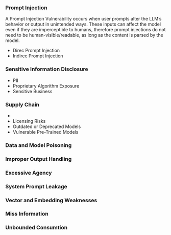 ### Prompt Injection

A Prompt Injection Vulnerability occurs when user prompts alter the LLM’s behavior or output in
unintended ways. These inputs can affect the model even if they are imperceptible to humans,
therefore prompt injections do not need to be human-visible/readable, as long as the content is
parsed by the model.

- Direc Prompt Injection
- Indirec Prompt Injection



### Sensitive Information Disclosure
- PII
- Proprietary Algorithm Exposure
- Sensitive Business


### Supply Chain
- 
- Licensing Risks
- Outdated or Deprecated Models
- Vulnerable Pre-Trained Models


### Data and Model Poisoning


### Improper Output Handling

### Excessive Agency

### System Prompt Leakage

### Vector and Embedding Weaknesses

### Miss Information

### Unbounded Consumtion
